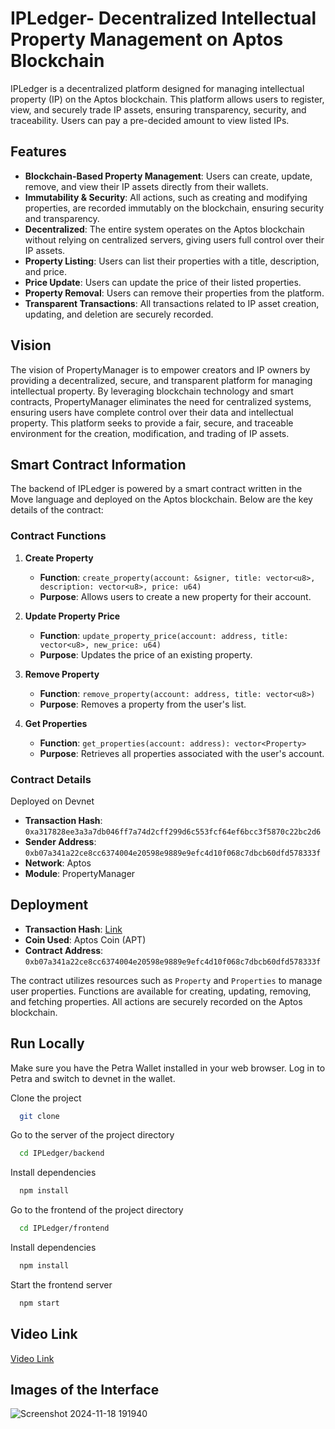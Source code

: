 # IPLedger- Decentralized Intellectual Property Management on Aptos Blockchain

IPLedger is a decentralized platform designed for managing intellectual property (IP) on the Aptos blockchain. This platform allows users to register, view, and securely trade IP assets, ensuring transparency, security, and traceability. Users can pay a pre-decided amount to view listed IPs.

## Features

- **Blockchain-Based Property Management**: Users can create, update, remove, and view their IP assets directly from their wallets.
- **Immutability & Security**: All actions, such as creating and modifying properties, are recorded immutably on the blockchain, ensuring security and transparency.
- **Decentralized**: The entire system operates on the Aptos blockchain without relying on centralized servers, giving users full control over their IP assets.
- **Property Listing**: Users can list their properties with a title, description, and price.
- **Price Update**: Users can update the price of their listed properties.
- **Property Removal**: Users can remove their properties from the platform.
- **Transparent Transactions**: All transactions related to IP asset creation, updating, and deletion are securely recorded.

## Vision

The vision of PropertyManager is to empower creators and IP owners by providing a decentralized, secure, and transparent platform for managing intellectual property. By leveraging blockchain technology and smart contracts, PropertyManager eliminates the need for centralized systems, ensuring users have complete control over their data and intellectual property. This platform seeks to provide a fair, secure, and traceable environment for the creation, modification, and trading of IP assets.

## Smart Contract Information

The backend of IPLedger is powered by a smart contract written in the Move language and deployed on the Aptos blockchain. Below are the key details of the contract:

### Contract Functions

1. **Create Property**
    - **Function**: `create_property(account: &signer, title: vector<u8>, description: vector<u8>, price: u64)`
    - **Purpose**: Allows users to create a new property for their account.
  
2. **Update Property Price**
    - **Function**: `update_property_price(account: address, title: vector<u8>, new_price: u64)`
    - **Purpose**: Updates the price of an existing property.
  
3. **Remove Property**
    - **Function**: `remove_property(account: address, title: vector<u8>)`
    - **Purpose**: Removes a property from the user's list.
  
4. **Get Properties**
    - **Function**: `get_properties(account: address): vector<Property>`
    - **Purpose**: Retrieves all properties associated with the user's account.

### Contract Details

Deployed on Devnet

- **Transaction Hash**: `0xa317828ee3a3a7db046ff7a74d2cff299d6c553fcf64ef6bcc3f5870c22bc2d6`
- **Sender Address**: `0xb07a341a22ce8cc6374004e20598e9889e9efc4d10f068c7dbcb60dfd578333f`
- **Network**: Aptos
- **Module**: PropertyManager

## Deployment

- **Transaction Hash**: [Link](https://explorer.aptoslabs.com/txn/0xa317828ee3a3a7db046ff7a74d2cff299d6c553fcf64ef6bcc3f5870c22bc2d6?network=devnet)
- **Coin Used**: Aptos Coin (APT)
- **Contract Address**: `0xb07a341a22ce8cc6374004e20598e9889e9efc4d10f068c7dbcb60dfd578333f`
  
The contract utilizes resources such as `Property` and `Properties` to manage user properties. Functions are available for creating, updating, removing, and fetching properties. All actions are securely recorded on the Aptos blockchain.

## Run Locally

Make sure you have the Petra Wallet installed in your web browser. Log in to Petra and switch to devnet in the wallet.

Clone the project

```bash
  git clone 
```

Go to the server of the project directory

```bash
  cd IPLedger/backend
```

Install dependencies

```bash
  npm install
```

Go to the frontend of the project directory

```bash
  cd IPLedger/frontend
```

Install dependencies

```bash
  npm install
```

Start the frontend server

```bash
  npm start
```

## Video Link
[Video Link](https://youtu.be/PqdXdDTysic)

## Images of the Interface
![Screenshot 2024-11-18 191940](https://github.com/user-attachments/assets/c87190b2-4b38-49f8-b601-e7edc7c6ced4)
